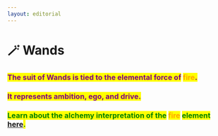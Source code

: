 ```yaml
---
layout: editorial
---
```


# 🪄 Wands



### <mark style="color:purple;"></mark>

### <mark style="color:purple;">The suit of Wands is tied to the elemental force of</mark> <mark style="color:orange;">fire</mark><mark style="color:purple;">.</mark>&#x20;

### <mark style="color:purple;">It represents ambition, ego, and drive.</mark>

<mark style="color:purple;"></mark>

### <mark style="color:green;">Learn about the alchemy interpretation of the</mark> <mark style="color:orange;">fire</mark> <mark style="color:green;">element</mark> [here](../../../../../alchemy/the-usdchoice-of-alchemy/undefined-4/the-four-elements/fuoco.md)<mark style="color:green;">.</mark>

### <mark style="color:green;"></mark>

